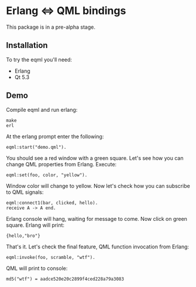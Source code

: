 # Erlang ⇔ QML bindings

This package is in a pre-alpha stage.

Installation
------------

To try the eqml you'll need:

 * Erlang
 * Qt 5.3

Demo
-----
Compile eqml and run erlang:

	make
	erl

At the erlang prompt enter the following:

	eqml:start("demo.qml").
You should see a red window with a green square. Let's see how you can change QML properties from Erlang. Execute:

	eqml:set(foo, color, "yellow").
Window color will change to yellow. Now let's check how you can subscribe to QML signals:

	eqml:connect1(bar, clicked, hello).
	receive A -> A end.
Erlang console will hang, waiting for message to come. Now click on green square. Erlang will print:

	{hello,"bro"}
That's it. Let's check the final feature, QML function invocation from Erlang:

	eqml:invoke(foo, scramble, "wtf").
QML will print to console:

	md5("wtf") = aadce520e20c2899f4ced228a79a3083
